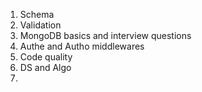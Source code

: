 1. Schema
2. Validation
3. MongoDB basics and interview questions
4. Authe and Autho middlewares
5. Code quality
6. DS and Algo
7.

